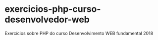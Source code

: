 # exercicios-php-curso-desenvolvedor-web
Exercícios sobre PHP do curso Desenvolvimento WEB fundamental 2018 
